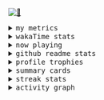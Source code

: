 [![🐙](https://hits.seeyoufarm.com/api/count/incr/badge.svg?url=https%3A%2F%2Fgithub.com%2Fktnkk%2Fhit-counter&count_bg=%23070707&title_bg=%23070707&icon=&icon_color=%23E7E7E7&title=visitors&edge_flat=true)](https://hits.seeyoufarm.com)

<details>
  <summary> <samp>my metrics</samp></summary>
  
  <br>
  
 ![🐳](https://github.com/kkhys/kkhys/blob/main/github-metrics.svg)
  
  ***
</details>

<details>
  <summary> <samp>wakaTime stats</samp></summary>
  
  <br>
  
<!--START_SECTION:waka-->
![Code Time](http://img.shields.io/badge/Code%20Time-4%2C336%20hrs%208%20mins-blue)

**🐱 My GitHub Data** 

> 📦 5.1 MB Used in GitHub's Storage 
 > 
> 💼 Opted to Hire
 > 
> 📜 9 Public Repositories 
 > 
> 🔑 23 Private Repositories 
 > 
**I'm a Night 🦉** 

```text
🌞 Morning                9559 commits        ███████░░░░░░░░░░░░░░░░░░   27.29 % 
🌆 Daytime                7708 commits        ██████░░░░░░░░░░░░░░░░░░░   22.01 % 
🌃 Evening                15122 commits       ███████████░░░░░░░░░░░░░░   43.17 % 
🌙 Night                  2639 commits        ██░░░░░░░░░░░░░░░░░░░░░░░   07.53 % 
```
📅 **I'm Most Productive on Sunday** 

```text
Monday                   4245 commits        ███░░░░░░░░░░░░░░░░░░░░░░   12.12 % 
Tuesday                  4754 commits        ███░░░░░░░░░░░░░░░░░░░░░░   13.57 % 
Wednesday                4719 commits        ███░░░░░░░░░░░░░░░░░░░░░░   13.47 % 
Thursday                 4776 commits        ███░░░░░░░░░░░░░░░░░░░░░░   13.63 % 
Friday                   4913 commits        ████░░░░░░░░░░░░░░░░░░░░░   14.03 % 
Saturday                 5341 commits        ████░░░░░░░░░░░░░░░░░░░░░   15.25 % 
Sunday                   6280 commits        ████░░░░░░░░░░░░░░░░░░░░░   17.93 % 
```


📊 **This Week I Spent My Time On** 

```text
🕑︎ Time Zone: Asia/Tokyo

💬 Programming Languages: 
Other                    38 hrs 36 mins      ██████████████████████░░░   86.75 % 
MDX                      2 hrs 54 mins       ██░░░░░░░░░░░░░░░░░░░░░░░   06.55 % 
SQL                      1 hr 28 mins        █░░░░░░░░░░░░░░░░░░░░░░░░   03.33 % 
Java                     42 mins             ░░░░░░░░░░░░░░░░░░░░░░░░░   01.58 % 
TypeScript               21 mins             ░░░░░░░░░░░░░░░░░░░░░░░░░   00.82 % 

🔥 Editors: 
Chrome                   38 hrs 36 mins      █████████████████████░░░░   85.71 % 
WebStorm                 3 hrs 26 mins       ██░░░░░░░░░░░░░░░░░░░░░░░   07.62 % 
IntelliJ IDEA            1 hr 32 mins        █░░░░░░░░░░░░░░░░░░░░░░░░   03.43 % 
Intellijidea             1 hr 23 mins        █░░░░░░░░░░░░░░░░░░░░░░░░   03.08 % 
DataGrip                 4 mins              ░░░░░░░░░░░░░░░░░░░░░░░░░   00.16 % 

💻 Operating System: 
Mac                      44 hrs 30 mins      █████████████████████████   100.00 % 
```


 Last Updated on 2024/08/08 18:47:06 UTC
<!--END_SECTION:waka-->
  
  ***
</details>


<details>
  <summary> <samp>now playing</samp></summary>
  
  <br>
 
 [![🐟](https://spotify-github-profile.vercel.app/api/view?uid=31ryofms4dnv7mrohhepo4c4zgqu&cover_image=true&theme=default&show_offline=false&background_color=121212&bar_color=53b14f&bar_color_cover=false)](https://open.spotify.com/user/31ryofms4dnv7mrohhepo4c4zgqu)
  
  ***
</details>

<details>
  <summary> <samp>github readme stats</samp></summary>
  
  <br>
  
 <p align="left"> 
  <img alt="🐠" src="https://github-readme-stats.vercel.app/api?username=kkhys&count_private=true&show_icons=true&theme=dark&include_all_commits=true" />
  <img alt="🐟" src="https://github-readme-stats.vercel.app/api/top-langs/?username=kkhys&layout=compact&theme=dark&langs_count=10&hide=HTML,CSS,SCSS" />
</p>
  
  ***
</details>

<details>
  <summary> <samp>profile trophies</samp></summary>
  
  <br>
  
  [![🐬](https://github-profile-trophy.vercel.app/?username=kkhys&rank=SECRET,SSS,SS,S,AAA,AA,A&theme=darkhub&row=1&margin-w=10&no-bg=true)](https://github.com/ryo-ma/github-profile-trophy)
  
  ***
</details>

<details>
  <summary> <samp>summary cards</samp></summary>
  
  <br>
  
  ![🐋](https://github-profile-summary-cards.vercel.app/api/cards/profile-details?username=kkhys&theme=github_dark)
  ![🦑](https://github-profile-summary-cards.vercel.app/api/cards/repos-per-language?username=kkhys&theme=github_dark)
  ![🦭](https://github-profile-summary-cards.vercel.app/api/cards/most-commit-language?username=kkhys&theme=github_dark)
  ![🦀](https://github-profile-summary-cards.vercel.app/api/cards/stats?username=kkhys&theme=github_dark)
  ![🦈](https://github-profile-summary-cards.vercel.app/api/cards/productive-time?username=kkhys&theme=github_dark)
  
  ***
</details>

<details>
  <summary> <samp>streak stats</samp></summary>
  
  <br>
  
  [![🐠](http://github-readme-streak-stats.herokuapp.com?user=kkhys&theme=dark)](https://git.io/streak-stats)
  
  ***
</details>

<details>
  <summary> <samp>activity graph</samp></summary>
  
  <br>
  
  [![🐡](https://github-readme-activity-graph.vercel.app/graph?username=kkhys&theme=xcode)](https://github.com/ashutosh00710/github-readme-activity-graph)
  
  ***
</details>

